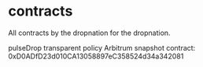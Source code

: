 # contracts
All contracts by the dropnation for the dropnation.

pulseDrop transparent policy Arbitrum snapshot contract: 0xD0ADfD23d010CA13058897eC358524d34a342081
